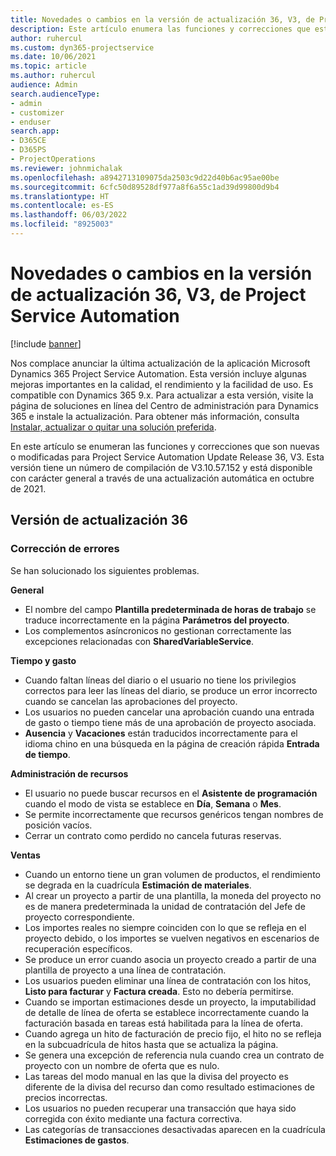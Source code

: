 ```yaml
---
title: Novedades o cambios en la versión de actualización 36, V3, de Project Service Automation
description: Este artículo enumera las funciones y correcciones que están disponibles en la actualización de la versión 36, V3 de Microsoft Dynamics 365 Project Service Automation.
author: ruhercul
ms.custom: dyn365-projectservice
ms.date: 10/06/2021
ms.topic: article
ms.author: ruhercul
audience: Admin
search.audienceType:
- admin
- customizer
- enduser
search.app:
- D365CE
- D365PS
- ProjectOperations
ms.reviewer: johnmichalak
ms.openlocfilehash: a8942713109075da2503c9d22d40b6ac95ae00be
ms.sourcegitcommit: 6cfc50d89528df977a8f6a55c1ad39d99800d9b4
ms.translationtype: HT
ms.contentlocale: es-ES
ms.lasthandoff: 06/03/2022
ms.locfileid: "8925003"
---
```

# <a name="whats-new-or-changed-in-project-service-automation-update-release-36-v3"></a>Novedades o cambios en la versión de actualización 36, V3, de Project Service Automation

[!include [banner](../includes/psa-now-project-operations.md)]

Nos complace anunciar la última actualización de la aplicación Microsoft Dynamics 365 Project Service Automation. Esta versión incluye algunas mejoras importantes en la calidad, el rendimiento y la facilidad de uso. Es compatible con Dynamics 365 9.x. Para actualizar a esta versión, visite la página de soluciones en línea del Centro de administración para Dynamics 365 e instale la actualización. Para obtener más información, consulta [Instalar, actualizar o quitar una solución preferida](/power-platform/admin/install-remove-preferred-solution).

En este artículo se enumeran las funciones y correcciones que son nuevas o modificadas para Project Service Automation Update Release 36, V3. Esta versión tiene un número de compilación de V3.10.57.152 y está disponible con carácter general a través de una actualización automática en octubre de 2021.

## <a name="update-release-36"></a>Versión de actualización 36

### <a name="bug-fixes"></a>Corrección de errores

Se han solucionado los siguientes problemas.

**General**
- El nombre del campo **Plantilla predeterminada de horas de trabajo** se traduce incorrectamente en la página **Parámetros del proyecto**.
- Los complementos asíncronicos no gestionan correctamente las excepciones relacionadas con **SharedVariableService**.

**Tiempo y gasto**
- Cuando faltan líneas del diario o el usuario no tiene los privilegios correctos para leer las líneas del diario, se produce un error incorrecto cuando se cancelan las aprobaciones del proyecto.
- Los usuarios no pueden cancelar una aprobación cuando una entrada de gasto o tiempo tiene más de una aprobación de proyecto asociada.
- **Ausencia** y **Vacaciones** están traducidos incorrectamente para el idioma chino en una búsqueda en la página de creación rápida **Entrada de tiempo**.

**Administración de recursos**
- El usuario no puede buscar recursos en el **Asistente de programación** cuando el modo de vista se establece en **Día**, **Semana** o **Mes**.
- Se permite incorrectamente que recursos genéricos tengan nombres de posición vacíos. 
- Cerrar un contrato como perdido no cancela futuras reservas.

**Ventas**
- Cuando un entorno tiene un gran volumen de productos, el rendimiento se degrada en la cuadrícula **Estimación de materiales**.
- Al crear un proyecto a partir de una plantilla, la moneda del proyecto no es de manera predeterminada la unidad de contratación del Jefe de proyecto correspondiente.
- Los importes reales no siempre coinciden con lo que se refleja en el proyecto debido, o los importes se vuelven negativos en escenarios de recuperación específicos.
- Se produce un error cuando asocia un proyecto creado a partir de una plantilla de proyecto a una línea de contratación.
- Los usuarios pueden eliminar una línea de contratación con los hitos, **Listo para facturar** y **Factura creada**. Esto no debería permitirse.
- Cuando se importan estimaciones desde un proyecto, la imputabilidad de detalle de línea de oferta se establece incorrectamente cuando la facturación basada en tareas está habilitada para la línea de oferta.
- Cuando agrega un hito de facturación de precio fijo, el hito no se refleja en la subcuadrícula de hitos hasta que se actualiza la página.
- Se genera una excepción de referencia nula cuando crea un contrato de proyecto con un nombre de oferta que es nulo.
- Las tareas del modo manual en las que la divisa del proyecto es diferente de la divisa del recurso dan como resultado estimaciones de precios incorrectas.
- Los usuarios no pueden recuperar una transacción que haya sido corregida con éxito mediante una factura correctiva.
- Las categorías de transacciones desactivadas aparecen en la cuadrícula **Estimaciones de gastos**.



